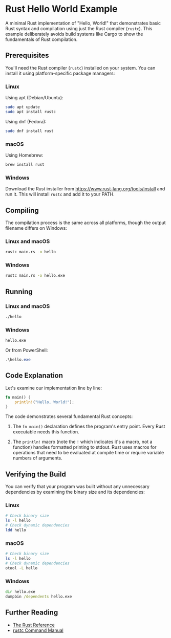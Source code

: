 # Rust Hello World Example

A minimal Rust implementation of "Hello, World!" that demonstrates basic Rust syntax and compilation using just the Rust compiler (`rustc`). This example deliberately avoids build systems like Cargo to show the fundamentals of Rust compilation.

## Prerequisites

You'll need the Rust compiler (`rustc`) installed on your system. You can install it using platform-specific package managers:

### Linux
Using apt (Debian/Ubuntu):
```bash
sudo apt update
sudo apt install rustc
```

Using dnf (Fedora):
```bash
sudo dnf install rust
```

### macOS
Using Homebrew:
```bash
brew install rust
```

### Windows
Download the Rust installer from https://www.rust-lang.org/tools/install and run it. This will install `rustc` and add it to your PATH.

## Compiling

The compilation process is the same across all platforms, though the output filename differs on Windows:

### Linux and macOS
```bash
rustc main.rs -o hello
```

### Windows
```cmd
rustc main.rs -o hello.exe
```

## Running

### Linux and macOS
```bash
./hello
```

### Windows
```cmd
hello.exe
```
Or from PowerShell:
```powershell
.\hello.exe
```

## Code Explanation

Let's examine our implementation line by line:

```rust
fn main() {
    println!("Hello, World!");
}
```

The code demonstrates several fundamental Rust concepts:

1. The `fn main()` declaration defines the program's entry point. Every Rust executable needs this function.

2. The `println!` macro (note the `!` which indicates it's a macro, not a function) handles formatted printing to stdout. Rust uses macros for operations that need to be evaluated at compile time or require variable numbers of arguments.

## Verifying the Build

You can verify that your program was built without any unnecessary dependencies by examining the binary size and its dependencies:

### Linux
```bash
# Check binary size
ls -l hello
# Check dynamic dependencies
ldd hello
```

### macOS
```bash
# Check binary size
ls -l hello
# Check dynamic dependencies
otool -L hello
```

### Windows
```cmd
dir hello.exe
dumpbin /dependents hello.exe
```

## Further Reading

- [The Rust Reference](https://doc.rust-lang.org/reference/introduction.html)
- [rustc Command Manual](https://doc.rust-lang.org/rustc/index.html)

